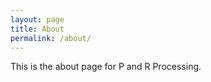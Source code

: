 ```yaml
---
layout: page
title: About
permalink: /about/
---
```


This is the about page for P and R Processing.
